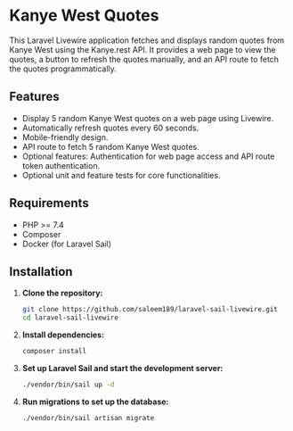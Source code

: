 # Kanye West Quotes

This Laravel Livewire application fetches and displays random quotes from Kanye West using the Kanye.rest API. It provides a web page to view the quotes, a button to refresh the quotes manually, and an API route to fetch the quotes programmatically.

## Features

- Display 5 random Kanye West quotes on a web page using Livewire.
- Automatically refresh quotes every 60 seconds.
- Mobile-friendly design.
- API route to fetch 5 random Kanye West quotes.
- Optional features: Authentication for web page access and API route token authentication.
- Optional unit and feature tests for core functionalities.

## Requirements

- PHP >= 7.4
- Composer
- Docker (for Laravel Sail)

## Installation

1. **Clone the repository:**

   ```bash
   git clone https://github.com/saleem189/laravel-sail-livewire.git
   cd laravel-sail-livewire

2. **Install dependencies:**
    ```bash
    composer install

3. **Set up Laravel Sail and start the development server:**
    ```bash
    ./vendor/bin/sail up -d

4. **Run migrations to set up the database:**
    ```bash
    ./vendor/bin/sail artisan migrate

